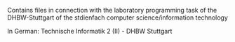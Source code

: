 Contains files in connection with the laboratory programming task of the DHBW-Stuttgart of the stdienfach computer science/information technology

In German: Technische Informatik 2 (II) - DHBW Stuttgart

